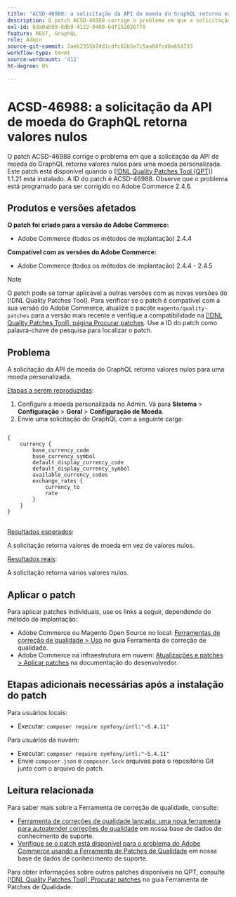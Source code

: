 ```yaml
---
title: "ACSD-46988: a solicitação da API de moeda do GraphQL retorna valores nulos"
description: O patch ACSD-46988 corrige o problema em que a solicitação da API de moeda do GraphQL retorna valores nulos para uma moeda personalizada. Este patch está disponível quando a [Ferramenta de correções de qualidade (QPT)](/help/announcements/adobe-commerce-announcements/magento-quality-patches-released-new-tool-to-self-serve-quality-patches.md) 1.1.21 está instalada. A ID do patch é ACSD-46988. Observe que o problema está programado para ser corrigido no Adobe Commerce 2.4.6.
exl-id: 8da0ab99-8db9-4222-9400-6df1520267f0
feature: REST, GraphQL
role: Admin
source-git-commit: 2aeb2355b74d1cdfc62b5e7c5aa04fcd0a654733
workflow-type: tm+mt
source-wordcount: '411'
ht-degree: 0%

---
```


# ACSD-46988: a solicitação da API de moeda do GraphQL retorna valores nulos

O patch ACSD-46988 corrige o problema em que a solicitação da API de moeda do GraphQL retorna valores nulos para uma moeda personalizada. Este patch está disponível quando o [[!DNL Quality Patches Tool (QPT)]](/help/announcements/adobe-commerce-announcements/magento-quality-patches-released-new-tool-to-self-serve-quality-patches.md) 1.1.21 está instalado. A ID do patch é ACSD-46988. Observe que o problema está programado para ser corrigido no Adobe Commerce 2.4.6.

## Produtos e versões afetados

**O patch foi criado para a versão do Adobe Commerce:**

* Adobe Commerce (todos os métodos de implantação) 2.4.4

**Compatível com as versões do Adobe Commerce:**

* Adobe Commerce (todos os métodos de implantação) 2.4.4 - 2.4.5

>[!NOTE]
>
>O patch pode se tornar aplicável a outras versões com as novas versões do [!DNL Quality Patches Tool]. Para verificar se o patch é compatível com a sua versão do Adobe Commerce, atualize o pacote `magento/quality-patches` para a versão mais recente e verifique a compatibilidade na [[!DNL Quality Patches Tool]: página Procurar patches](https://experienceleague.adobe.com/tools/commerce-quality-patches/index.html). Use a ID do patch como palavra-chave de pesquisa para localizar o patch.

## Problema

A solicitação da API de moeda do GraphQL retorna valores nulos para uma moeda personalizada.

<u>Etapas a serem reproduzidas</u>:

1. Configure a moeda personalizada no Admin. Vá para **Sistema** > **Configuração** > **Geral** > **Configuração de Moeda**.
1. Envie uma solicitação do GraphQL com a seguinte carga:

<pre>
<code class="language-graphql">
{
    currency {
        base_currency_code
        base_currency_symbol
        default_display_currency_code
        default_display_currency_symbol
        available_currency_codes
        exchange_rates {
            currency_to
            rate
        }
    }
}
</code>
</pre>

<u>Resultados esperados</u>:

A solicitação retorna valores de moeda em vez de valores nulos.

<u>Resultados reais</u>:

A solicitação retorna vários valores nulos.

## Aplicar o patch

Para aplicar patches individuais, use os links a seguir, dependendo do método de implantação:

* Adobe Commerce ou Magento Open Source no local: [Ferramentas de correção de qualidade > Uso](https://experienceleague.adobe.com/docs/commerce-operations/tools/quality-patches-tool/usage.html) no guia Ferramenta de correção de qualidade.
* Adobe Commerce na infraestrutura em nuvem: [Atualizações e patches > Aplicar patches](https://experienceleague.adobe.com/en/docs/commerce-cloud-service/user-guide/develop/upgrade/apply-patches) na documentação do desenvolvedor.

## Etapas adicionais necessárias após a instalação do patch

Para usuários locais:

* Executar: `composer require symfony/intl:"~5.4.11"`

Para usuários da nuvem:

* Executar: `composer require symfony/intl:"~5.4.11"`
* Envie `composer.json` e `composer.lock` arquivos para o repositório Git junto com o arquivo de patch.

## Leitura relacionada

Para saber mais sobre a Ferramenta de correção de qualidade, consulte:

* [Ferramenta de correções de qualidade lançada: uma nova ferramenta para autoatender correções de qualidade](/help/announcements/adobe-commerce-announcements/magento-quality-patches-released-new-tool-to-self-serve-quality-patches.md) em nossa base de dados de conhecimento de suporte.
* [Verifique se o patch está disponível para o problema do Adobe Commerce usando a Ferramenta de Patches de Qualidade](/help/support-tools/patches-available-in-qpt-tool/check-patch-for-magento-issue-with-magento-quality-patches.md) em nossa base de dados de conhecimento de suporte.

Para obter informações sobre outros patches disponíveis no QPT, consulte [[!DNL Quality Patches Tool]: Procurar patches](https://experienceleague.adobe.com/tools/commerce-quality-patches/index.html) no guia Ferramenta de Patches de Qualidade.
